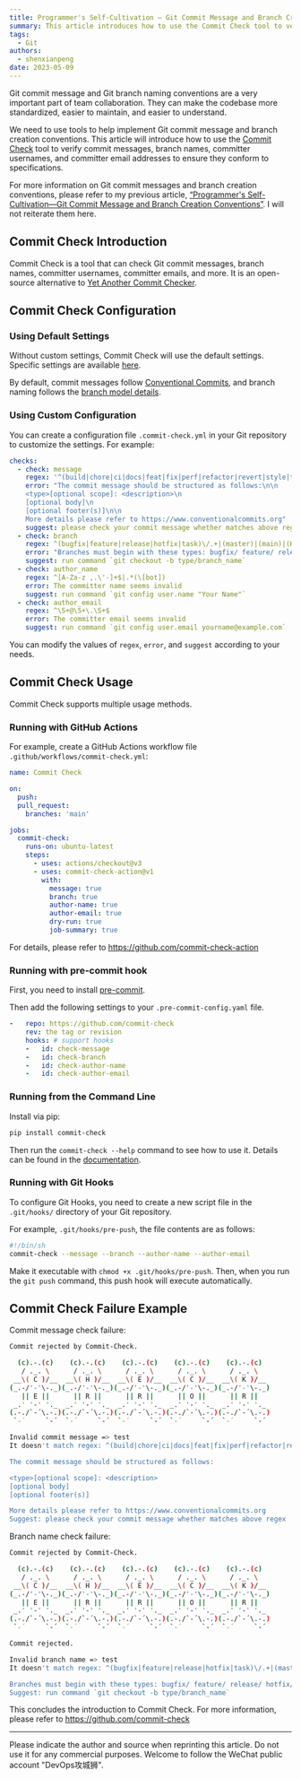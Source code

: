 ```yaml
---
title: Programmer's Self-Cultivation — Git Commit Message and Branch Creation Conventions (Tools)
summary: This article introduces how to use the Commit Check tool to verify whether Git commit messages, branch names, committer usernames, and committer email addresses conform to specifications.
tags:
  - Git
authors:
  - shenxianpeng
date: 2023-05-09
---
```


Git commit message and Git branch naming conventions are a very important part of team collaboration. They can make the codebase more standardized, easier to maintain, and easier to understand.

We need to use tools to help implement Git commit message and branch creation conventions. This article will introduce how to use the [Commit Check](https://github.com/commit-check) tool to verify commit messages, branch names, committer usernames, and committer email addresses to ensure they conform to specifications.

For more information on Git commit messages and branch creation conventions, please refer to my previous article, [“Programmer's Self-Cultivation—Git Commit Message and Branch Creation Conventions”](https://shenxianpeng.github.io/2020/09/commit-messages-specification/).  I will not reiterate them here.


## Commit Check Introduction

Commit Check is a tool that can check Git commit messages, branch names, committer usernames, committer emails, and more. It is an open-source alternative to [Yet Another Commit Checker](https://docs.mohami.io/yet-another-commit-checker-yacc/).

## Commit Check Configuration

### Using Default Settings

Without custom settings, Commit Check will use the default settings.  Specific settings are available [here](https://github.com/commit-check/blob/main/commit_check/__init__.py).

By default, commit messages follow [Conventional Commits](https://www.conventionalcommits.org/en/v1.0.0/), and branch naming follows the [branch model details](https://support.atlassian.com/bitbucket-cloud/docs/configure-a-projects-branching-model/).


### Using Custom Configuration

You can create a configuration file `.commit-check.yml` in your Git repository to customize the settings. For example:

```yaml
checks:
  - check: message
    regex: '^(build|chore|ci|docs|feat|fix|perf|refactor|revert|style|test){1}(\([\w\-\.]+\))?(!)?: ([\w ])+([\s\S]*)|(Merge).*|(fixup!.*)'
    error: "The commit message should be structured as follows:\n\n
    <type>[optional scope]: <description>\n
    [optional body]\n
    [optional footer(s)]\n\n
    More details please refer to https://www.conventionalcommits.org"
    suggest: please check your commit message whether matches above regex
  - check: branch
    regex: ^(bugfix|feature|release|hotfix|task)\/.+|(master)|(main)|(HEAD)|(PR-.+)
    error: "Branches must begin with these types: bugfix/ feature/ release/ hotfix/ task/"
    suggest: run command `git checkout -b type/branch_name`
  - check: author_name
    regex: ^[A-Za-z ,.\'-]+$|.*(\[bot])
    error: The committer name seems invalid
    suggest: run command `git config user.name "Your Name"`
  - check: author_email
    regex: ^\S+@\S+\.\S+$
    error: The committer email seems invalid
    suggest: run command `git config user.email yourname@example.com`
```

You can modify the values of `regex`, `error`, and `suggest` according to your needs.

## Commit Check Usage

Commit Check supports multiple usage methods.

### Running with GitHub Actions

For example, create a GitHub Actions workflow file `.github/workflows/commit-check.yml`:

```yaml
name: Commit Check

on:
  push:
  pull_request:
    branches: 'main'

jobs:
  commit-check:
    runs-on: ubuntu-latest
    steps:
      - uses: actions/checkout@v3
      - uses: commit-check-action@v1
        with:
          message: true
          branch: true
          author-name: true
          author-email: true
          dry-run: true
          job-summary: true
```

For details, please refer to https://github.com/commit-check-action

### Running with pre-commit hook

First, you need to install [pre-commit](https://pre-commit.com/#install).

Then add the following settings to your `.pre-commit-config.yaml` file.

```yaml
-   repo: https://github.com/commit-check
    rev: the tag or revision
    hooks: # support hooks
    -   id: check-message
    -   id: check-branch
    -   id: check-author-name
    -   id: check-author-email
```

### Running from the Command Line

Install via pip:

```bash
pip install commit-check
```
Then run the `commit-check --help` command to see how to use it.  Details can be found in the [documentation](https://commit-check.github.io/cli_args.html).

### Running with Git Hooks

To configure Git Hooks, you need to create a new script file in the `.git/hooks/` directory of your Git repository.

For example, `.git/hooks/pre-push`, the file contents are as follows:

```bash
#!/bin/sh
commit-check --message --branch --author-name --author-email
```
Make it executable with `chmod +x .git/hooks/pre-push`. Then, when you run the `git push` command, this push hook will execute automatically.

## Commit Check Failure Example

Commit message check failure:

```bash
Commit rejected by Commit-Check.

  (c).-.(c)    (c).-.(c)    (c).-.(c)    (c).-.(c)    (c).-.(c)
   / ._. \      / ._. \      / ._. \      / ._. \      / ._. \
 __\( C )/__  __\( H )/__  __\( E )/__  __\( C )/__  __\( K )/__
(_.-/'-'\-._)(_.-/'-'\-._)(_.-/'-'\-._)(_.-/'-'\-._)(_.-/'-'\-._)
   || E ||      || R ||      || R ||      || O ||      || R ||
 _.' '-' '._  _.' '-' '._  _.' '-' '._  _.' '-' '._  _.' '-' '._
(.-./`-´\.-.)(.-./`-´\.-.)(.-./`-´\.-.)(.-./`-´\.-.)(.-./`-´\.-.)
 `-´     `-´  `-´     `-´  `-´     `-´  `-´     `-´  `-´     `-´

Invalid commit message => test
It doesn't match regex: ^(build|chore|ci|docs|feat|fix|perf|refactor|revert|style|test){1}(\([\w\-\.]+\))?(!)?: ([\w ])+([\s\S]*)

The commit message should be structured as follows:

<type>[optional scope]: <description>
[optional body]
[optional footer(s)]

More details please refer to https://www.conventionalcommits.org
Suggest: please check your commit message whether matches above regex
```

Branch name check failure:

```bash
Commit rejected by Commit-Check.

  (c).-.(c)    (c).-.(c)    (c).-.(c)    (c).-.(c)    (c).-.(c)
   / ._. \      / ._. \      / ._. \      / ._. \      / ._. \
 __\( C )/__  __\( H )/__  __\( E )/__  __\( C )/__  __\( K )/__
(_.-/'-'\-._)(_.-/'-'\-._)(_.-/'-'\-._)(_.-/'-'\-._)(_.-/'-'\-._)
   || E ||      || R ||      || R ||      || O ||      || R ||
 _.' '-' '._  _.' '-' '._  _.' '-' '._  _.' '-' '._  _.' '-' '._
(.-./`-´\.-.)(.-./`-´\.-.)(.-./`-´\.-.)(.-./`-´\.-.)(.-./`-´\.-.)
 `-´     `-´  `-´     `-´  `-´     `-´  `-´     `-´  `-´     `-´

Commit rejected.

Invalid branch name => test
It doesn't match regex: ^(bugfix|feature|release|hotfix|task)\/.+|(master)|(main)|(HEAD)|(PR-.+)

Branches must begin with these types: bugfix/ feature/ release/ hotfix/ task/
Suggest: run command `git checkout -b type/branch_name`
```


This concludes the introduction to Commit Check. For more information, please refer to https://github.com/commit-check

---

Please indicate the author and source when reprinting this article.  Do not use it for any commercial purposes. Welcome to follow the WeChat public account "DevOps攻城狮".